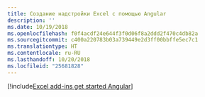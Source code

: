 ```yaml
---
title: Создание надстройки Excel с помощью Angular
description: ''
ms.date: 10/19/2018
ms.openlocfilehash: f0f4acdf24e644f3f0d06f8a2ddd2f470c4db82a
ms.sourcegitcommit: c400a220783b03a739449e2d3ff00bbffe5ec7c1
ms.translationtype: HT
ms.contentlocale: ru-RU
ms.lasthandoff: 10/20/2018
ms.locfileid: "25681828"
---
```

[!include[Excel add-ins get started Angular](../includes/file-get-started-excel-angular.md)]